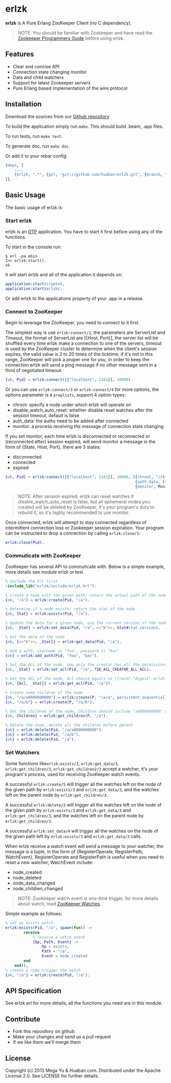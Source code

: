 # erlzk

**erlzk** is A Pure Erlang ZooKeeper Client (no C dependency).

> NOTE: You should be familiar with Zookeeper and have read the
[Zookeeper Programmers Guide](https://zookeeper.apache.org/doc/trunk/zookeeperProgrammers.html)
before using erlzk.

## Features

- Clear and concise API
- Connection state changing monitor
- Data and child watchers
- Support for latest Zookeeper servers
- Pure Erlang based implementation of the wire protocol

## Installation

Download the sources from our [Github repository](http://github.com/huaban/erlzk)

To build the application simply run `make`. This should build .beam, .app files.

To run tests, run `make test`.

To generate doc, run `make doc`.

Or add it to your rebar config

```erlang
{deps, [
    ....
    {erlzk, ".*", {git, "git://github.com/huaban/erlzk.git", {branch, "master"}}}
]}.
```

## Basic Usage

The basic usage of erlzk is:

### Start erlzk

erlzk is an
[OTP](http://www.erlang.org/doc/design_principles/users_guide.html)
application. You have to start it first before using any of the functions.

To start in the console run:

```
$ erl -pa ebin
1>> erlzk:start().
ok
```

It will start erlzk and all of the application it depends on:

```erlang
application:start(crypto),
application:start(erlzk).
```

Or add erlzk to the applications property of your .app in a release.

### Connect to ZooKeeper

Begin to leverage the ZooKeeper, you need to connect to it first.

The simplest way is use `erlzk:connect/2`,
the parameters are ServerList and Timeout, the format of ServerList are [{Host, Port}],
the server list will be shuffled every time erlzk make a connection to one of the servers,
timeout is used by the ZooKeeper cluster to determine when the client's session expires,
the valid value is 2 to 20 times of the ticktime, if it's not in this range,
ZooKeeper will pick a proper one for you, in order to keep the connection erlzk will send
a ping message if no other message sent in a third of negotiated timeout.

```erlang
{ok, Pid} = erlzk:connect([{"localhost", 2181}], 30000).
```

Or you can use `erlzk:connect/3` or `erlzk:connect/4` for more options,
the options parameter is a `proplists`, support 4 option types:

+ chroot: specify a node under which erlzk will operate on
+ disable_watch_auto_reset: whether disable reset watches after the session timeout, default is false
+ auth_data: the auths need to be added after connected
+ monitor: a process receiving the message of connection state changing

If you set monitor, each time erlzk is disconnected or reconnected or (reconnected after) session expired,
will send monitor a message in the form of {State, Host, Port}, there are 3 states:

+ disconnected
+ connected
+ expired

```erlang
{ok, Pid} = erlzk:connect([{"localhost", 2181}], 30000, [{chroot, "/zk"},
														 {auth_data, [{"digest", <<"foo:bar">>}],
                                                         {monitor, Monitor}]).
```

> NOTE: After session expired, erlzk can reset watches if disable_watch_auto_reset is false,
but all ephemeral nodes you created will be deleted by ZooKeeper,
it's your program's duty to rebuild it, so it's highly recommended to use monitor.

Once connected, erlzk will attempt to stay connected regardless of intermittent connection loss
or Zookeeper session expiration. Your program can be instructed to drop a connection by calling `erlzk:close/1`:

```erlang
erlzk:close(Pid).
```

### Commuticate with ZooKeeper

ZooKeeper has several API to commuticate with. Below is a simple example,
more details see module erlzk or test.

```erlang
% Include the hrl first
-include_lib("erlzk/include/erlzk.hrl").

% Create a node with the given path, return the actual path of the node
{ok, "/a"} = erlzk:create(Pid, "/a").

% Determine if a node exists, return the stat of the node
{ok, Stat} = erlzk:exists(Pid, "/a").

% Update the data for a given node, use the current version of the node for data security
{ok, _Stat} = erlzk:set_data(Pid, "/a", <<"b">>, Stat#stat.version).

% Get the data of the node
{ok, {<<"b">>, _Stat}} = erlzk:get_data(Pid, "/a").

% Add a auth, username is "foo", password is "bar"
{ok} = erlzk:add_auth(Pid, "foo", "bar").

% Set the ACL of the node, now only the creator has all the permissions
{ok, _Stat} = erlzk:set_acl(Pid, "/a", ?ZK_ACL_CREATOR_ALL_ACL).

% Get the ACL of the node, Acl should equals to [{rwcdr,"digest",erlzk:generate_digest("foo", "bar")}]
{ok, {Acl, _Stat}} = erlzk:get_acl(Pid, "/a")).

% Create some children of the node
{ok, "/a/a0000000000"} = erlzk:create(P, "/a/a", persistent_sequential).
{ok, "/a/b"} = erlzk:create(P, "/a/b").

% Get the children of the node, Children should include "a0000000000" and "b"
{ok, Children} = erlzk:get_children(P, "/a").

% Delete the node, delete all the children before parent
{ok} = erlzk:delete(Pid, "/a/a0000000000").
{ok} = erlzk:delete(Pid, "/a/b").
{ok} = erlzk:delete(Pid, "/a").

```

### Set Watchers

Some functions like`erlzk:exists/3`, `erlzk:get_data/3`, `erlzk:get_children/3`, `erlzk:get_children2/3`
accept a watcher, it's your program's process, used for receiving ZooKeeper watch events.

A successful `erlzk:create/5` will trigger all the watches left on the
node of the given path by `erlzk:exists/3` and `erlzk:get_data/3`,
and the watches left on the parent node by `erlzk:get_children/3`.

A successful `erlzk:delete/3` will trigger all the watches left on the node of
the given path by `erlzk:exists/3` and `erlzk:get_data/3` and `erlzk:get_children/3`,
and the watches left on the parent node by `erlzk:get_children/3`.

A successful `erlzk:set_data/4` will trigger all the watches on the node of the given path
left by `erlzk:exists/3` and `erlzk:get_data/3` calls.

When erlzk receive a watch event will send a message to your watcher,
the message is a tuple, in the form of {RegisterOperate, RegisterPath, WatchEvent},
RegisterOperate and RegisterPath is useful when you need to reset a new watcher,
WatchEvent include:

+ node_created
+ node_deleted
+ node_data_changed
+ node_children_changed

> NOTE: ZooKeeper watch event is one-time trigger, for more details about watch, read
[ZooKeeper Watches](https://zookeeper.apache.org/doc/trunk/zookeeperProgrammers.html#ch_zkWatches).

Simple example as follows:

```erlang
% set an exists watch
erlzk:exists(Pid, "/a", spawn(fun() ->
        receive
            % receive a watch event
            {Op, Path, Event} ->
                Op = exists,
                Path = "/a",
                Event = node_created
        end
    end)),
% create a node trigger the watch
{ok, "/a"} = erlzk:create(Pid, "/a").

```

## API Specification

See erlzk.erl for more details, all the functions you need are in this module.

## Contribute

- Fork this repository on github
- Make your changes and send us a pull request
- If we like them we'll merge them

## License

Copyright (c) 2013 Mega Yu & Huaban.com. Distributed under the Apache License 2.0. See LICENSE for further details.
